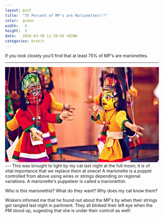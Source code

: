 ```yaml
---
layout: post
title:  "75 Percent of MP's are Marionettes!!!"
color:  green
width:   4 
height:  2
date:   2016-03-30 11:39:49 +0200
categories: brexit
---
```


If you look closely you’ll find that at least 75% of MP's are marionettes. 

---
<div style="text-align:center"><img src ="/assets/brexit/marionettes.jpg" /></div>
---
This was brought to light by my cat last night at the full moon; it is of vital importance that we replace them at onece! A marionette is a puppet controlled from above using wires or strings depending on regional variations. A marionette's puppeteer is called a marionettist. 

Who is this marionettist? What do they want? Why does my cat know them?

Wiskers infomed me that he found out about the MP's by when their strings got tangled last night in parliment. They all blinked their left eye when the PM stood up, sugesting that she is under their controll as well!
